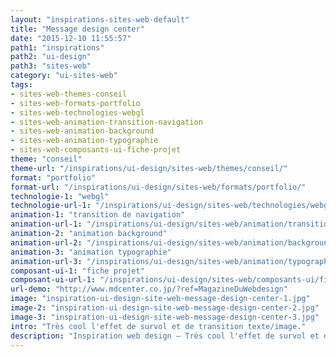 ```yaml
---
layout: "inspirations-sites-web-default"
title: "Message design center"
date: "2015-12-10 11:55:57"
path1: "inspirations"
path2: "ui-design"
path3: "sites-web"
category: "ui-sites-web"
tags:
- sites-web-themes-conseil
- sites-web-formats-portfolio
- sites-web-technologies-webgl
- sites-web-animation-transition-navigation
- sites-web-animation-background
- sites-web-animation-typographie
- sites-web-composants-ui-fiche-projet
theme: "conseil"
theme-url: "/inspirations/ui-design/sites-web/themes/conseil/"
format: "portfolio"
format-url: "/inspirations/ui-design/sites-web/formats/portfolio/"
technologie-1: "webgl"
technologie-url-1: "/inspirations/ui-design/sites-web/technologies/webgl/"
animation-1: "transition de navigation"
animation-url-1: "/inspirations/ui-design/sites-web/animation/transition-navigation/"
animation-2: "animation background"
animation-url-2: "/inspirations/ui-design/sites-web/animation/background/"
animation-3: "animation typographie"
animation-url-3: "/inspirations/ui-design/sites-web/animation/typographie/"
composant-ui-1: "fiche projet"
composant-ui-url-1: "/inspirations/ui-design/sites-web/composants-ui/fiche-projet/"
url-demo: "http://www.mdcenter.co.jp/?ref=MagazineDuWebdesign"
image: "inspiration-ui-design-site-web-message-design-center-1.jpg"
image-2: "inspiration-ui-design-site-web-message-design-center-2.jpg"
image-3: "inspiration-ui-design-site-web-message-design-center-3.jpg"
intro: "Très cool l'effet de survol et de transition texte/image."
description: "Inspiration web design – Très cool l'effet de survol et de transition texte/image."
---
```

